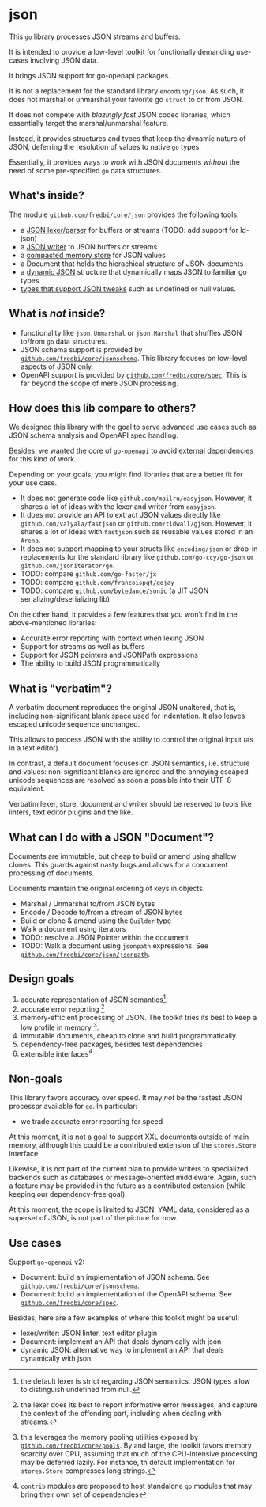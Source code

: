 # json

This `go` library processes JSON streams and buffers.

It is intended to provide a low-level toolkit for functionally demanding use-cases involving JSON data.

It brings JSON support for go-openapi packages.

It is not a replacement for the standard library `encoding/json`.
As such, it does not marshal or unmarshal your favorite go `struct` to or from JSON.

It does not compete with _blazingly fast_ JSON codec libraries, which essentially target the
marshal/unmarshal feature.

Instead, it provides structures and types that keep the dynamic nature of JSON, deferring the
resolution of values to native `go` types.

Essentially, it provides ways to work with JSON documents _without_ the need of some pre-specified `go`
data structures.

## What's inside?

The module `github.com/fredbi/core/json` provides the following tools:

* a [JSON lexer/parser](./lexers/README.md) for buffers or streams (TODO: add support for ld-json)
* a [JSON writer](./writers/README.md) to JSON buffers or streams
* a [compacted memory store](./stores/README.md) for JSON values
* a Document that holds the hierachical structure of JSON documents
* a [dynamic JSON](./dynamic/README.md) structure that dynamically maps JSON to familiar go types
* [types that support JSON tweaks](./types/README.md) such as undefined or null values.

## What is _not_ inside?

* functionality like `json.Unmarshal` or `json.Marshal` that shuffles JSON to/from `go` data structures.
* JSON schema support is provided by [`github.com/fredbi/core/jsonschema`](https://github.com/fredbi/core/tree/master/jsonschema).
  This library focuses on low-level aspects of JSON only.
* OpenAPI support is provided by [`github.com/fredbi/core/spec`](https://github.com/fredbi/core/tree/master/spec). This is far beyond the scope of mere JSON processing.

## How does this lib compare to others?

We designed this library with the goal to serve advanced use cases such as JSON schema analysis and OpenAPI spec handling.

Besides, we wanted the core of `go-openapi` to avoid external dependencies for this kind of work.

Depending on your goals, you might find libraries that are a better fit for your use case.

* It does not generate code like `github.com/mailru/easyjson`. However, it shares a lot of ideas with the lexer and writer from `easyjson`.
* It does not provide an API to extract JSON values directly like `github.com/valyala/fastjson` or `github.com/tidwall/gjson`. However, it shares a lot of ideas with `fastjson` such as reusable values stored in an `Arena`.
* It does not support mapping to your structs like `encoding/json` or drop-in replacements for the standard library like `github.com/go-ccy/go-json` or `github.com/jsoniterator/go`.
* TODO: compare `github.com/go-faster/jx`
* TODO: compare `github.com/francoispqt/gojay`
* TODO: compare `github.com/bytedance/sonic` (a JIT JSON serializing/deserializing lib)

On the other hand, it provides a few features that you won't find in the above-mentioned libraries:

* Accurate error reporting with context when lexing JSON
* Support for streams as well as buffers 
* Support for JSON pointers and JSONPath expressions
* The ability to build JSON programmatically

## What is "verbatim"?

A verbatim document reproduces the original JSON unaltered, that is, including non-significant blank space
used for indentation. It also leaves escaped unicode sequence unchanged.

This allows to process JSON with the ability to control the original input (as in a text editor).

In contrast, a default document focuses on JSON semantics, i.e. structure and values: non-significant blanks are
ignored and the annoying escaped unicode sequences are resolved as soon a possible into their UTF-8 equivalent.

Verbatim lexer, store, document and writer should be reserved to tools like linters, text editor plugins and the like.

## What can I do with a JSON "Document"?

Documents are immutable, but cheap to build or amend using shallow clones. This guards against nasty bugs and allows for a concurrent processing of documents.

Documents maintain the original ordering of keys in objects.

* Marshal / Unmarshal to/from JSON bytes
* Encode / Decode to/from a stream of JSON bytes
* Build or clone & amend using the `Builder` type
* Walk a document using iterators
* TODO: resolve a JSON Pointer within the document
* TODO: Walk a document using `jsonpath` expressions. See [`github.com/fredbi/core/json/jsonpath`](https://github.com/fredbi/core/tree/master/json/jsonpath).

## Design goals

1. accurate representation of JSON semantics[^1].
2. accurate error reporting [^2]
2. memory-efficient processing of JSON. The toolkit tries its best to keep a low profile in memory [^3].
3. immutable documents, cheap to clone and build programmatically
4. dependency-free packages, besides test dependencies
5. extensible interfaces[^4]

## Non-goals

This library favors accuracy over speed. It may _not_ be the fastest JSON processor available for `go`.
In particular:
* we trade accurate error reporting for speed

At this moment, it is not a goal to support XXL documents outside of main memory, although this could be a contributed extension of the `stores.Store` interface.

Likewise, it is not part of the current plan to provide writers to specialized backends such as databases or message-oriented middleware.
Again, such a feature may be provided in the future as a contributed extension (while keeping our dependency-free goal).

At this moment, the scope is limited to JSON. YAML data, considered as a superset of JSON, is not part of the picture for now.

## Use cases

Support `go-openapi` v2:

* Document: build an implementation of JSON schema. See [`github.com/fredbi/core/jsonschema`](https://github.com/fredbi/core/tree/master/jsonschema).
* Document: build an implementation of the OpenAPI schema. See [`github.com/fredbi/core/spec`](https://github.com/fredbi/core/tree/master/spec).

Besides, here are a few examples of where this toolkit might be useful:

* lexer/writer: JSON linter, text editor plugin
* Document: implement an API that deals dynamically with json
* dynamic JSON: alternative way to implement an API that deals dynamically with json

[^1]: the default lexer is strict regarding JSON semantics. JSON types allow to distinguish undefined from null.

[^2]: the lexer does its best to report informative error messages, and capture the context of the offending part,
      including when dealing with streams.

[^3]: this leverages the memory pooling utilities exposed by [`github.com/fredbi/core/pools`](https://github.com/fredbi/core/tree/master/pools).
      By and large, the toolkit favors memory scarcity over CPU, assuming that much of the CPU-intensive processing may be deferred lazily.
      For instance, th default implementation for `stores.Store` compresses long strings.

[^4]: `contrib` modules are proposed to host standalone `go` modules that may bring their own set of dependencies
